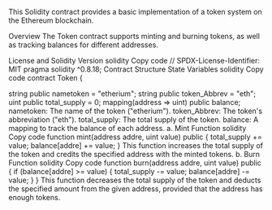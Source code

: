 This Solidity contract provides a basic implementation of a token system on the Ethereum blockchain.

Overview
The Token contract supports minting and burning tokens, as well as tracking balances for different addresses.

License and Solidity Version
solidity
Copy code
// SPDX-License-Identifier: MIT
pragma solidity ^0.8.18;
Contract Structure
State Variables
solidity
Copy code
contract Token {

   string public nametoken = "etherium";
   string public token_Abbrev = "eth";
   uint public total_supply = 0;
   mapping(address => uint) public balance;
nametoken: The name of the token ("etherium").
token_Abbrev: The token's abbreviation ("eth").
total_supply: The total supply of the token.
balance: A mapping to track the balance of each address.
a. Mint Function
solidity
Copy code
function mint(address addre, uint value) public {
   total_supply += value;
   balance[addre] += value;
}
This function increases the total supply of the token and credits the specified address with the minted tokens.
b. Burn Function
solidity
Copy code
function burn(address addre, uint value) public {
   if (balance[addre] >= value) {
      total_supply -= value;
      balance[addre] -= value;
   }
}
This function decreases the total supply of the token and deducts the specified amount from the given address, provided that the address has enough tokens.






